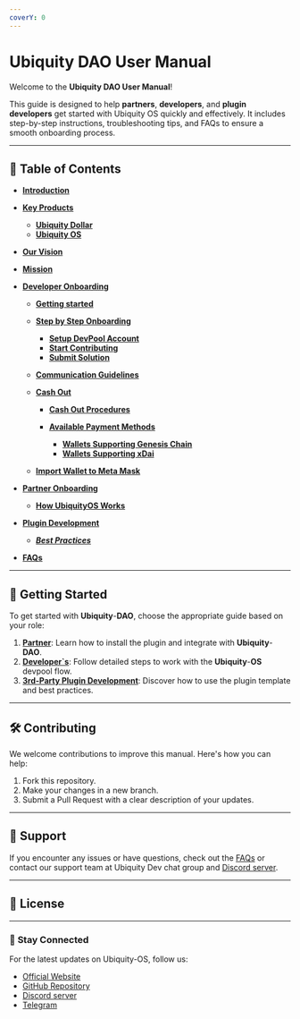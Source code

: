 ```yaml
---
coverY: 0
---
```


# Ubiquity DAO User Manual

Welcome to the **Ubiquity DAO User Manual**!&#x20;

This guide is designed to help **partners**, **developers**, and **plugin developers** get started with Ubiquity OS quickly and effectively. It includes step-by-step instructions, troubleshooting tips, and FAQs to ensure a smooth onboarding process.

---

## 📖 **Table of Contents**

- [**Introduction**](Introduction.md)
- [**Key Products**](UbiquityOS-User-Manual/key-products/README.md)
  - [**Ubiquity Dollar**](UbiquityOS-User-Manual/key-products/ubiquity-dollar/README.md)
  - [**Ubiquity OS**](UbiquityOS-User-Manual/key-products/ubiquity-os/README.md)
- [**Our Vision**](UbiquityOS-User-Manual/our-vision.md)
- [**Mission**](UbiquityOS-User-Manual/mission.md)

- [**Developer Onboarding**](UbiquityOS-User-Manual/Developer-Onboarding/Guide.md)

  - [**Getting started**](UbiquityOS-User-Manual/Developer_Onboarding/getting-started/README.md)
  - [**Step by Step Onboarding**](UbiquityOS-User-Manual/Developer_Onboarding/getting-started/step-by-step-onboarding/README.md)
    - [**Setup DevPool Account**](UbiquityOS-User-Manual/Developer_Onboarding/getting-started/step-by-step-onboarding/setup-devpool-account.md)
    - [**Start Contributing**](UbiquityOS-User-Manual/Developer_Onboarding/getting-started/step-by-step-onboarding/start-contributing.md)
    - [**Submit Solution**](UbiquityOS-User-Manual/Developer_Onboarding/getting-started/step-by-step-onboarding/tasks-management.md)
  - [**Communication Guidelines**](UbiquityOS-User-Manual/Developer_Onboarding/communication-guidelines.md)
  - [**Cash Out**](UbiquityOS-User-Manual/Developer_Onboarding/cash-out/README.md)

    - [**Cash Out Procedures**](UbiquityOS-User-Manual/Developer_Onboarding/cash-out/cash-out-procedures.md)
    - [**Available Payment Methods**](UbiquityOS-User-Manual/Developer_Onboarding/cash-out/available-payment-methods/README.md)

      - [**Wallets Supporting Genesis Chain**](UbiquityOS-User-Manual/Developer_Onboarding/cash-out/available-payment-methods/wallets-supporting-genesis-chain.md)
      - [**Wallets Supporting xDai**](UbiquityOS-User-Manual/Developer_Onboarding/cash-out/available-payment-methods/wallets-supporting-xdai.md)

  - [**Import Wallet to Meta Mask**](UbiquityOS-User-Manual/Developer_Onboarding/cash-out/import-wallet-to-meta-mask.md)

- [**Partner Onboarding**](UbiquityOS-User-Manual/partner-onboarding/README.md)
  - [**How UbiquityOS Works**](UbiquityOS-User-Manual/Partner-Onboarding/how-ubiquityos-works.mdmd)
- [**Plugin Development**]()
  - [_**Best Practices**_](UbiquityOS-User-Manual/Plugin-Development/Best-Practices.md)
- [**FAQs**](UbiquityOS-User-Manual/frequently-asked-questions-faq.md)

---

## 🚀 **Getting Started**

To get started with **Ubiquity**-**DAO**, choose the appropriate guide based on your role:

1. [**Partner**](partner-onboarding/how-ubiquityos-works.md): Learn how to install the plugin and integrate with **Ubiquity**-**DAO**.
2. [**Developer\`s**](Developer-Onboarding/Guide.md): Follow detailed steps to work with the **Ubiquity**-**OS** devpool flow.
3. [**3rd-Party Plugin Development**](broken-reference): Discover how to use the plugin template and best practices.

---

## 🛠️ **Contributing**

We welcome contributions to improve this manual. Here's how you can help:

1. Fork this repository.
2. Make your changes in a new branch.
3. Submit a Pull Request with a clear description of your updates.

---

## 📩 **Support**

If you encounter any issues or have questions, check out the [FAQs](/frequently-asked-questions-faq.md) or contact our support team at Ubiquity Dev chat group and [Discord server](https://discord.com/invite/SjymJ5maJ4).

---

## 📄 **License**

---

### 🌟 **Stay Connected**

For the latest updates on Ubiquity-OS, follow us:

- [Official Website](https://ubq.fi/)
- [GitHub Repository](https://github.com/ubiquity-os/)
- [Discord server](https://discord.com/invite/SjymJ5maJ4)
- [Telegram](https://t.me/UbiquityDAO)
